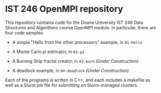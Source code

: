 # IST 246 OpenMPI repository

This repository contains code for the Doane University IST 246 Data Structures
and Algorithms course OpenMPI module. In particular, there are four code 
samples:

- A simple "Hello from the other processors" example, in `01-hello`

- A Monte Carlo pi estimator, in `02-pi`

- A Burning Ship fractal creator, in `03-burn` *(Under Construction)*

- A deadlock example, in `04-deadlock` *(Under Construction)*

Each of the programs is written in C++, and each includes a makefile as well
as a Slurm job file for submitting on Slurm-managed clusters.
